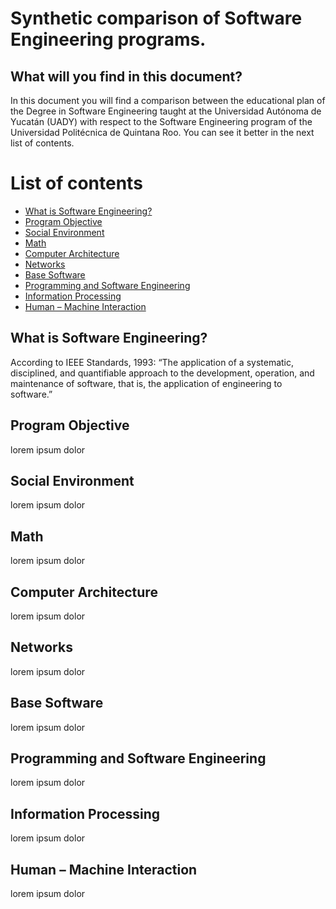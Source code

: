 # Synthetic comparison of Software Engineering programs.

## What will you find in this document?
In this document you will find a comparison between the educational plan of the Degree in Software Engineering taught at the Universidad Autónoma de Yucatán (UADY) with respect to the Software Engineering program of the Universidad Politécnica de Quintana Roo. You can see it better in the next list of contents.

# List of contents
* [What is Software Engineering?](#item1)
* [Program Objective](#item2)
* [Social Environment](#item3)
* [Math](#item4)
* [Computer Architecture](#item5)
* [Networks](#item6)
* [Base Software](#item7)
* [Programming and Software Engineering](#item8)
* [Information Processing](#item9)
* [Human – Machine Interaction](#item10)

<a What is Software Engineering id="item1"></a>
## What is Software Engineering?
According to IEEE Standards, 1993: “The application of a systematic, disciplined, and quantifiable approach to the development, operation, and maintenance of software, that is, the application of engineering to software.”

<a Program Objective id="item2"></a>
## Program Objective
lorem  ipsum dolor

<a Social Environment id="item3"></a>
## Social Environment
lorem  ipsum dolor

<a Math id="item4"></a>
## Math
lorem  ipsum dolor

<a Computer Architecture id="item5"></a>
## Computer Architecture
lorem  ipsum dolor

<a Networks id="item6"></a>
## Networks
lorem  ipsum dolor

<a Base Software id="item7"></a>
## Base Software
lorem  ipsum dolor

<a Programming and Software Engineering id="item8"></a>
## Programming and Software Engineering
lorem  ipsum dolor

<a Information Processing id="item9"></a>
## Information Processing
lorem  ipsum dolor

<a Human Machine Interaction id="item10"></a>
## Human – Machine Interaction
lorem  ipsum dolor
